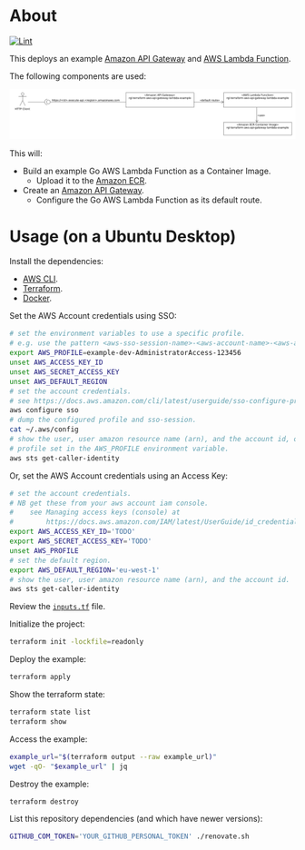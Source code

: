 # About

[![Lint](https://github.com/rgl/terraform-aws-api-gateway-lambda-example/actions/workflows/lint.yml/badge.svg)](https://github.com/rgl/terraform-aws-api-gateway-lambda-example/actions/workflows/lint.yml)

This deploys an example [Amazon API Gateway](https://aws.amazon.com/api-gateway/) and [AWS Lambda Function](https://aws.amazon.com/lambda/).

The following components are used:

![components](components.png)

This will:

* Build an example Go AWS Lambda Function as a Container Image.
  * Upload it to the [Amazon ECR](https://aws.amazon.com/ecr/).
* Create an [Amazon API Gateway](https://aws.amazon.com/api-gateway/).
  * Configure the Go AWS Lambda Function as its default route.

# Usage (on a Ubuntu Desktop)

Install the dependencies:

* [AWS CLI](https://docs.aws.amazon.com/cli/latest/userguide/getting-started-install.html).
* [Terraform](https://www.terraform.io/downloads.html).
* [Docker](https://docs.docker.com/engine/install/).

Set the AWS Account credentials using SSO:

```bash
# set the environment variables to use a specific profile.
# e.g. use the pattern <aws-sso-session-name>-<aws-account-name>-<aws-account-role>-<aws-account-id>
export AWS_PROFILE=example-dev-AdministratorAccess-123456
unset AWS_ACCESS_KEY_ID
unset AWS_SECRET_ACCESS_KEY
unset AWS_DEFAULT_REGION
# set the account credentials.
# see https://docs.aws.amazon.com/cli/latest/userguide/sso-configure-profile-token.html#sso-configure-profile-token-auto-sso
aws configure sso
# dump the configured profile and sso-session.
cat ~/.aws/config
# show the user, user amazon resource name (arn), and the account id, of the
# profile set in the AWS_PROFILE environment variable.
aws sts get-caller-identity
```

Or, set the AWS Account credentials using an Access Key:

```bash
# set the account credentials.
# NB get these from your aws account iam console.
#    see Managing access keys (console) at
#        https://docs.aws.amazon.com/IAM/latest/UserGuide/id_credentials_access-keys.html#Using_CreateAccessKey
export AWS_ACCESS_KEY_ID='TODO'
export AWS_SECRET_ACCESS_KEY='TODO'
unset AWS_PROFILE
# set the default region.
export AWS_DEFAULT_REGION='eu-west-1'
# show the user, user amazon resource name (arn), and the account id.
aws sts get-caller-identity
```

Review the [`inputs.tf`](inputs.tf) file.

Initialize the project:

```bash
terraform init -lockfile=readonly
```

Deploy the example:

```bash
terraform apply
```

Show the terraform state:

```bash
terraform state list
terraform show
```

Access the example:

```bash
example_url="$(terraform output --raw example_url)"
wget -qO- "$example_url" | jq
```

Destroy the example:

```bash
terraform destroy
```

List this repository dependencies (and which have newer versions):

```bash
GITHUB_COM_TOKEN='YOUR_GITHUB_PERSONAL_TOKEN' ./renovate.sh
```
